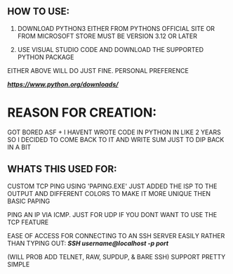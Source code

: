 ## HOW TO USE:
1. DOWNLOAD PYTHON3 EITHER FROM PYTHONS OFFICIAL SITE OR FROM MICROSOFT STORE MUST BE VERSION 3.12 OR LATER

2. USE VISUAL STUDIO CODE AND DOWNLOAD THE SUPPORTED PYTHON PACKAGE

EITHER ABOVE WILL DO JUST FINE. PERSONAL PREFERENCE 

_**https://www.python.org/downloads/**_

# REASON FOR CREATION:
GOT BORED ASF + I HAVENT WROTE CODE IN PYTHON IN LIKE 2 YEARS SO I DECIDED TO COME BACK TO IT AND WRITE SUM JUST TO DIP BACK IN A BIT

## WHATS THIS USED FOR:
CUSTOM TCP PING USING 'PAPING.EXE' JUST ADDED THE ISP TO THE OUTPUT AND DIFFERENT COLORS TO MAKE IT MORE UNIQUE THEN BASIC PAPING

PING AN IP VIA ICMP. JUST FOR UDP IF YOU DONT WANT TO USE THE TCP FEATURE

EASE OF ACCESS FOR CONNECTING TO AN SSH SERVER EASILY RATHER THAN TYPING OUT: 
_**SSH username@localhost -p port**_ 

(WILL PROB ADD TELNET, RAW, SUPDUP, & BARE SSH) SUPPORT PRETTY SIMPLE

